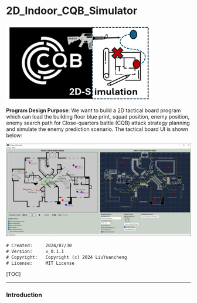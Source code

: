 # 2D_Indoor_CQB_Simulator

![](doc/img/logMid.png)

**Program Design Purpose**: We want to build a 2D tactical board program which can load the building floor blue print, squad position, enemy position, enemy search path for Close-quarters battle (CQB) attack strategy planning and simulate the enemy prediction scenario. The tactical board UI is shown below:

![](doc/img/screenshot01.png)

```
# Created:     2024/07/30
# Version:     v_0.1.1
# Copyright:   Copyright (c) 2024 LiuYuancheng
# License:     MIT License
```

[TOC]

------

### Introduction